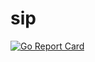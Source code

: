 # sip

[![Go Report Card](https://goreportcard.com/badge/github.com/nilssonr/sip)](https://goreportcard.com/report/github.com/nilssonr/sip)
